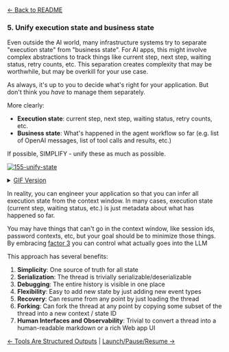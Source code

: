 [← Back to README](https://github.com/humanlayer/12-factor-agents/blob/main/README.md)

### 5. Unify execution state and business state

Even outside the AI world, many infrastructure systems try to separate "execution state" from "business state". For AI apps, this might involve complex abstractions to track things like current step, next step, waiting status, retry counts, etc. This separation creates complexity that may be worthwhile, but may be overkill for your use case. 

As always, it's up to you to decide what's right for your application. But don't think you *have* to manage them separately.

More clearly:

- **Execution state**: current step, next step, waiting status, retry counts, etc. 
- **Business state**: What's happened in the agent workflow so far (e.g. list of OpenAI messages, list of tool calls and results, etc.)

If possible, SIMPLIFY - unify these as much as possible. 

[![155-unify-state](https://github.com/humanlayer/12-factor-agents/blob/main/img/155-unify-state-animation.gif)](https://github.com/user-attachments/assets/e5a851db-f58f-43d8-8b0c-1926c99fc68d)


<details>
<summary><a href="https://github.com/humanlayer/12-factor-agents/blob/main/img/155-unify-state-animation.gif">GIF Version</a></summary>

![155-unify-state](https://github.com/humanlayer/12-factor-agents/blob/main/img/155-unify-state-animation.gif)

</details>

In reality, you can engineer your application so that you can infer all execution state from the context window. In many cases, execution state (current step, waiting status, etc.) is just metadata about what has happened so far.

You may have things that can't go in the context window, like session ids, password contexts, etc, but your goal should be to minimize those things. By embracing [factor 3](https://github.com/humanlayer/12-factor-agents/blob/main/content/factor-03-own-your-context-window.md) you can control what actually goes into the LLM 

This approach has several benefits:

1. **Simplicity**: One source of truth for all state
2. **Serialization**: The thread is trivially serializable/deserializable
3. **Debugging**: The entire history is visible in one place
4. **Flexibility**: Easy to add new state by just adding new event types
5. **Recovery**: Can resume from any point by just loading the thread
6. **Forking**: Can fork the thread at any point by copying some subset of the thread into a new context / state ID
7. **Human Interfaces and Observability**: Trivial to convert a thread into a human-readable markdown or a rich Web app UI

[← Tools Are Structured Outputs](https://github.com/humanlayer/12-factor-agents/blob/main/content/factor-04-tools-are-structured-outputs.md) | [Launch/Pause/Resume →](https://github.com/humanlayer/12-factor-agents/blob/main/content/factor-06-launch-pause-resume.md)
